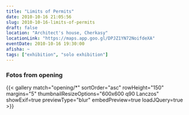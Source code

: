 ```yaml
---
title: "Limits of Permits"
date: 2010-10-16 21:05:56
slug: 2010-10-16-limits-of-permits
draft: false
location: "Architect's house, Cherkasy"
locationLink: "https://maps.app.goo.gl/DPJZ1YN72NoifdeXA"
eventDate: 2010-10-16 19:30:00
afisha: ~
tags: ["exhibition", "solo exhibition"]
---
```


### Fotos from opening

{{< gallery match="opening/*" sortOrder="asc" rowHeight="150" margins="5" thumbnailResizeOptions="600x600 q90 Lanczos" showExif=true previewType="blur" embedPreview=true loadJQuery=true >}}